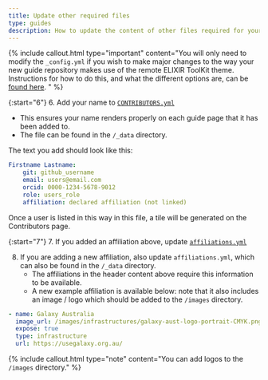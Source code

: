 ```yaml
---
title: Update other required files
type: guides
description: How to update the content of other files required for your How-to Guide.
---
```



{% include callout.html type="important" content="You will only need to modify the `_config.yml` if you wish to make major changes to the way your new guide repository makes use of the remote ELIXIR ToolKit theme. Instructions for how to do this, and what the different options are, can be [found here](https://elixir-belgium.github.io/elixir-toolkit-theme/configuring_theme). " %}

{:start="6"}
6. Add your name to [`CONTRIBUTORS.yml`](https://github.com/AustralianBioCommons/guide-template/blob/ef31713ddb011e3fed11ad36aacd993761f9d771/_data/CONTRIBUTORS.yml)
   - This ensures your name renders properly on each guide page that it has been added to. 
   - The file can be found in the `/_data` directory.

The text you add should look like this:

```yaml
Firstname Lastname:
    git: github_username
    email: users@email.com
    orcid: 0000-1234-5678-9012
    role: users_role
    affiliation: declared affiliation (not linked)
```

Once a user is listed in this way in this file, a tile will be generated on the Contributors page.

{:start="7"}
7. If you added an affiliation above, update [`affiliations.yml`](https://github.com/AustralianBioCommons/guide-template/blob/ef31713ddb011e3fed11ad36aacd993761f9d771/_data/affiliations.yml)

8. If you are adding a new affiliation, also update `affiliations.yml`, which can also be found in the `/_data` directory. 
   - The affiliations in the header content above require this information to be available. 
   - A new example affiliation is available below: note that it also includes an image / logo which should be added to the `/images` directory.

```yaml
- name: Galaxy Australia
  image_url: /images/infrastructures/galaxy-aust-logo-portrait-CMYK.png
  expose: true
  type: infrastructure
  url: https://usegalaxy.org.au/
```

{% include callout.html type="note" content="You can add logos to the `/images` directory." %}
